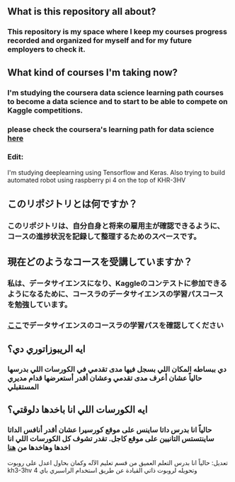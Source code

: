 ## What is this repository all about? 
### This repository is my space where I keep my courses progress recorded and organized for myself and for my future employers to check it.

## What kind of courses I'm taking now?
### I'm studying the coursera data science learning path courses to become a data science and to start to be able to compete on Kaggle competitions.
### please check the coursera's learning path for data science <a href="https://www.coursera.org/learning-paths/data-science">here</a>
### Edit:
  I'm studying deeplearning using Tensorflow and Keras. Also trying to build automated robot using raspberry pi 4 on the top of KHR-3HV
  
## このリポジトリとは何ですか？ 
### このリポジトリは、自分自身と将来の雇用主が確認できるように、コースの進捗状況を記録して整理するためのスペースです。

## 現在どのようなコースを受講していますか？ 
### 私は、データサイエンスになり、Kaggleのコンテストに参加できるようになるために、コースラのデータサイエンスの学習パスコースを勉強しています。
### <a href="https://www.coursera.org/learning-paths/data-science">ここ</a>でデータサイエンスのコースラの学習パスを確認してください 

## ايه الريبوزاتوري دي؟
### دي ببساطه المكان اللي بسجل فيها مدى تقدمي في الكورسات اللي بدرسها حالياً عشان أعرف مدى تقدمي وعشان أقدر أستعرضها قدام مديري المستقبلي

## ايه الكورسات اللي انا باخدها دلوقتي؟
### حالياً انا بدرس داتا ساينس على موقع كورسيرا عشان أقدر أنافس الداتا ساينتستس التانيين على موقع كاجل. تقدر تشوف كل الكورسات اللي انا اخدها وهاخدها من <a href="https://www.coursera.org/learning-paths/data-science">هنا</a> 

تعديل:
حالياً انا بدرس التعلم العميق من قسم تعليم الآله
وكمان بحاول اعدل على روبوت 
kh3-3hv
وتحويله لروبوت ذاتي القيادة عن طريق استخدام الراسبري باي 4  
